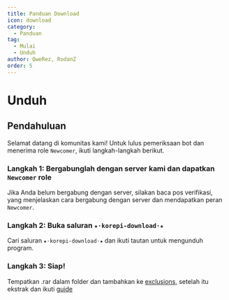 ```yaml
---
title: Panduan Download
icon: download
category:
  - Panduan
tag:
  - Mulai
  - Unduh
author: QweRez, RodanZ
order: 5
---
```


# Unduh

## Pendahuluan

Selamat datang di komunitas kami! Untuk lulus pemeriksaan bot dan menerima role `Newcomer`, ikuti langkah-langkah berikut.

### Langkah 1: Bergabunglah dengan server kami dan dapatkan `Newcomer` role

Jika Anda belum bergabung dengan server, silakan baca pos verifikasi, yang menjelaskan cara bergabung dengan server dan mendapatkan peran `Newcomer`.

### Langkah 2: Buka saluran `★⋅korepi-download⋅★`

Cari saluran `★⋅korepi-download⋅★` dan ikuti tautan untuk mengunduh program.

### Langkah 3: Siap!

Tempatkan .rar dalam folder dan tambahkan ke [exclusions](../guide/virus.md), setelah itu ekstrak dan ikuti [guide](../guide/getkey.md)

